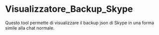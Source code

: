 # Visualizzatore_Backup_Skype
Questo tool permette di visualizzare il backup json di Skype in una forma simile alla chat normale.
